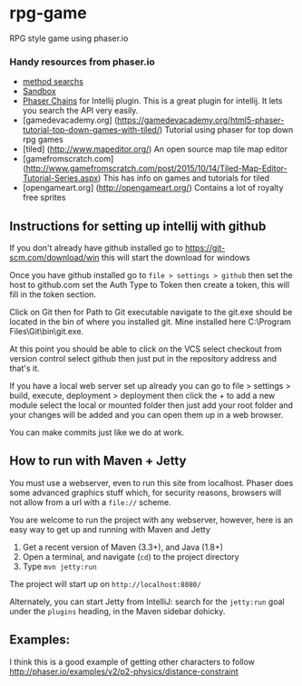 # rpg-game
RPG style game using phaser.io

### Handy resources from phaser.io

* [method searchs](http://phaser.io/learn/chains)
* [Sandbox](http://phaser.io/sandbox)
* [Phaser Chains] for Intellij plugin. This is a great plugin for intellij. It lets you search the API very easily.
* [gamedevacademy.org] (https://gamedevacademy.org/html5-phaser-tutorial-top-down-games-with-tiled/) Tutorial using phaser
for top down rpg games
* [tiled] (http://www.mapeditor.org/) An open source map tile map editor
* [gamefromscratch.com] (http://www.gamefromscratch.com/post/2015/10/14/Tiled-Map-Editor-Tutorial-Series.aspx) This has
info on games and tutorials for tiled
* [opengameart.org] (http://opengameart.org/) Contains a lot of royalty free sprites

[Phaser Chains]: https://bitbucket.org/boniatillo/phaserchains

## Instructions for setting up intellij with github

If you don't already have github installed go to https://git-scm.com/download/win this will start the download for windows

Once you have github installed go to `file > settings > github` then set the host to github.com
set the Auth Type to Token then create a token, this will fill in the token section.

Click on Git then for Path to Git executable navigate to the git.exe should be located in the bin
of where you installed git. Mine installed here C:\Program Files\Git\bin\git.exe.

At this point you should be able to click on the VCS select checkout from version control
select github then just put in the repository address and that's it.

If you have a local web server set up already you can go to file > settings > build, execute, deployment > deployment
then click the + to add a new module select the local or mounted folder then just add your root folder and your changes
will be added and you can open them up in a web browser.

You can make commits just like we do at work.

## How to run with Maven + Jetty

You must use a webserver, even to run this site from localhost.  Phaser
does some advanced graphics stuff which, for security reasons, browsers
will not allow from a url with a `file://` scheme.

You are welcome to run the project with any webserver, however, here is
an easy way to get up and running with Maven and Jetty

1. Get a recent version of Maven (3.3+), and Java (1.8+)
2. Open a terminal, and navigate (`cd`) to the project directory
3. Type `mvn jetty:run`

The project will start up on `http://localhost:8080/`

Alternately, you can start Jetty from IntelliJ: search for the `jetty:run` goal under the `plugins` heading, in the Maven sidebar dohicky.

## Examples:

I think this is a good example of getting other characters to follow
http://phaser.io/examples/v2/p2-physics/distance-constraint
